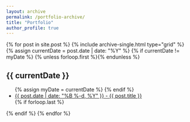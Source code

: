 ```yaml
---
layout: archive
permalink: /portfolio-archive/
title: "Portfolio"
author_profile: true
---
```

<section class="archive-post-list">
  <div class="grid__wrapper">
  {% for post in site.post %}
    {% include archive-single.html type="grid" %}
    {% assign currentDate = post.date | date: "%Y" %}
    {% if currentDate != myDate %}
        {% unless forloop.first %}</ul>{% endunless %}
        <h1>{{ currentDate }}</h1>
        <ul>
        {% assign myDate = currentDate %}
     {% endif %}
     <li><a href="{{ post.url }}"><span>{{ post.date | date: "%B %-d, %Y" }}</span> - {{ post.title }}</a></li>
     {% if forloop.last %}</ul>{% endif %}
  {% endfor %}
  </div>
</section>
